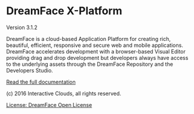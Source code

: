 DreamFace X-Platform
====================

Version 3.1.2

DreamFace is a cloud-based Application Platform for creating rich, beautiful, efficient, responsive and secure web and mobile applications. DreamFace accelerates development with a browser-based Visual Editor providing drag and drop development but developers always have access to the underlying assets through the DreamFace Repository and the Developers Studio.

[Read the full documentation](https://interactive-clouds.com/documentation/)

(c) 2016 Interactive Clouds, all rights reserved.

[License: DreamFace Open License](http://interactive-clouds.com/dreamface_license.txt)

